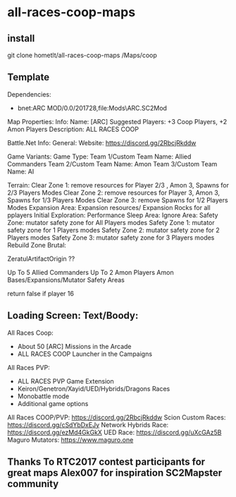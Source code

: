 # all-races-coop-maps

## install

git clone hometlt/all-races-coop-maps <SC2Directory>/Maps/coop

## Template

Dependencies:
 - bnet:ARC MOD/0.0/201728,file:Mods\ARC.SC2Mod

Map Properties:
 Info:
  Name: [ARC] <Map Name>
  Suggested Players: +3 Coop Players, +2 Amon Players
  Description: <Map Description> ALL RACES COOP

Battle.Net Info:
 General:
  Website: https://discord.gg/2RbcjRkddw

Game Variants:
 Game Type:
   Team 1/Custom Team Name: Allied Commanders
   Team 2/Custom Team Name: Amon
   Team 3/Custom Team Name: AI

  
  
Terrain:
 Clear Zone 1: remove resources for Player 2/3 , Amon 3, Spawns for 2/3 Players Modes
 Clear Zone 2: remove resources for Player 3, Amon 3, Spawns for 1/3 Players Modes
 Clear Zone 3: remove Spawns for 1/2 Players Modes
 Expansion Area: Expansion resources/ Expansion Rocks for all pplayers
 Initial Exploration:
 Performance Sleep Area:
 Ignore Area:
 Safety Zone: mutator safety zone for All Players modes
 Safety Zone 1: mutator safety zone for 1 Players modes
 Safety Zone 2: mutator safety zone for 2 Players modes
 Safety Zone 3: mutator safety zone for 3 Players modes
 Rebuild Zone Brutal:
 
 
 ZeratulArtifactOrigin ??

Up To 5 Allied Commanders
Up To 2 Amon Players
Amon Bases/Expansions/Mutator Safety Areas


return false if player 16


 Loading Screen:
  Text/Boody:
-------------------------------------------------------
All Races Coop:
- About 50 [ARC] Missions in the Arcade
- ALL RACES COOP Launcher in the Campaigns

All Races PVP:
- ALL RACES PVP Game Extension
- Keiron/Genetron/Xayid/UED/Hybrids/Dragons Races
- Monobattle mode
- Additional game options 

All Races COOP/PVP: https://discord.gg/2RbcjRkddw
Scion Custom Races: https://discord.gg/cSdYbDxEJy
Network Hybrids Race: https://discord.gg/ezMd4GkGkX
UED Race: https://discord.gg/uXcGAz5B
Maguro Mutators: https://www.maguro.one

Thanks To 
RTC2017 contest participants for great maps
Alex007 for inspiration
SC2Mapster community 
-------------------------------------------------------
